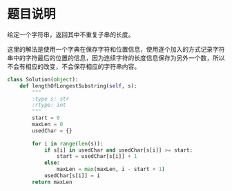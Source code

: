 # 题目说明

给定一个字符串，返回其中不重复子串的长度。

这里的解法是使用一个字典在保存字符和位置信息，使用逐个加入的方式记录字符串中的字符最后的位置的信息，因为连续字符的长度信息保存为另外一个数，所以不会有相应的改变，不会保存相应的字符串内容。

```python
class Solution(object):
    def lengthOfLongestSubstring(self, s):
        """
        :type s: str
        :rtype: int
        """
        start = 0
        maxLen = 0
        usedChar = {}
        
        for i in range(len(s)):
            if s[i] in usedChar and usedChar[s[i]] >= start:
                start = usedChar[s[i]] + 1
            else:
                maxLen = max(maxLen, i - start + 1)
            usedChar[s[i]] = i
        return maxLen
```

